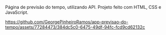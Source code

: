 Página de previsão do tempo, utilizando API. Projeto feito com HTML, CSS e JavaScript.


https://github.com/GeorgePinheiroRamos/app-previsao-do-tempo/assets/77284473/384dc5c0-6475-49df-94fc-fcd9cd62132c
